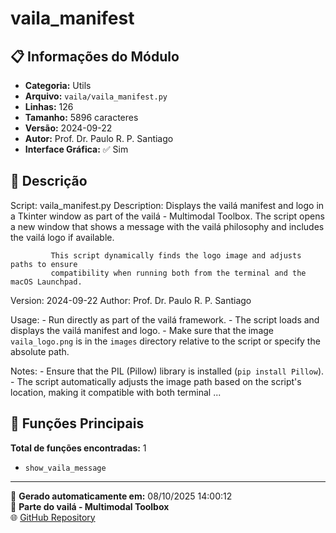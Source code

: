 # vaila_manifest

## 📋 Informações do Módulo

- **Categoria:** Utils
- **Arquivo:** `vaila/vaila_manifest.py`
- **Linhas:** 126
- **Tamanho:** 5896 caracteres
- **Versão:** 2024-09-22
- **Autor:** Prof. Dr. Paulo R. P. Santiago
- **Interface Gráfica:** ✅ Sim

## 📖 Descrição


Script: vaila_manifest.py
Description: Displays the vailá manifest and logo in a Tkinter window as part of the vailá -
             Multimodal Toolbox. The script opens a new window that shows a message with
             the vailá philosophy and includes the vailá logo if available.

             This script dynamically finds the logo image and adjusts paths to ensure
             compatibility when running both from the terminal and the macOS Launchpad.

Version: 2024-09-22
Author: Prof. Dr. Paulo R. P. Santiago

Usage:
    - Run directly as part of the vailá framework.
    - The script loads and displays the vailá manifest and logo.
    - Make sure that the image `vaila_logo.png` is in the `images` directory relative to the
      script or specify the absolute path.

Notes:
    - Ensure that the PIL (Pillow) library is installed (`pip install Pillow`).
    - The script automatically adjusts the image path based on the script's location, making
      it compatible with both terminal ...

## 🔧 Funções Principais

**Total de funções encontradas:** 1

- `show_vaila_message`




---

📅 **Gerado automaticamente em:** 08/10/2025 14:00:12  
🔗 **Parte do vailá - Multimodal Toolbox**  
🌐 [GitHub Repository](https://github.com/vaila-multimodaltoolbox/vaila)
